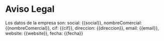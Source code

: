 # Aviso Legal

Los datos de la empresa son:
    social: {{social}},
    nombreComercial: {{nombreComercial}},
    cif: {{cif}},
    direccion: {{direccion}},
    email: {{email}},
    website: {{website}},
    fecha: {{fecha}}
